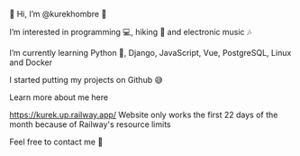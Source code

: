 👋 Hi, I’m @kurekhombre 👋

I’m interested in programming 💻, hiking 🐾 and electronic music 🎶

I’m currently learning Python 🐍, Django, JavaScript, Vue, PostgreSQL, Linux and Docker

I started putting my projects on Github 😅 

Learn more about me here

https://kurek.up.railway.app/
Website only works the first 22 days of the month because of Railway's resource limits

Feel free to contact me 📨

